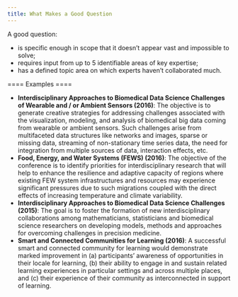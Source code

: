 ```yaml
---
title: What Makes a Good Question
---
```

A good question:
* is specific enough in scope that it doesn’t appear vast and impossible to solve;
* requires input from up to 5 identifiable areas of key expertise;
* has a defined topic area on which experts haven’t collaborated much.

==== Examples ====
* __Interdisciplinary Approaches to Biomedical Data Science Challenges of Wearable and / or Ambient Sensors (2016)__: The objective is to generate creative strategies for addressing challenges associated with the visualization, modeling, and analysis of biomedical big data coming from wearable or ambient sensors. Such challenges arise from multifaceted data structures like networks and images, sparse or missing data, streaming of non-stationary time series data, the need for integration from multiple sources of data, interaction effects, etc. 
* __Food, Energy, and Water Systems (FEWS) (2016)__: The objective of the conference is to identify priorities for interdisciplinary research that will help to enhance the resilience and adaptive capacity of regions where existing FEW system infrastructures and resources may experience significant pressures due to such migrations coupled with the direct effects of increasing temperature and climate variability. 
* __Interdisciplinary Approaches to Biomedical Data Science Challenges (2015)__: The goal is to foster the formation of new interdisciplinary collaborations among mathematicians, statisticians and biomedical science researchers on developing models, methods and approaches for overcoming challenges in precision medicine.
* __Smart and Connected Communities for Learning (2016)__: A successful smart and connected community for learning would demonstrate marked improvement in (a) participants’ awareness of opportunities in their locale for learning, (b) their ability to engage in and sustain related learning experiences in particular settings and across multiple places, and (c) their experience of their community as interconnected in support of learning.